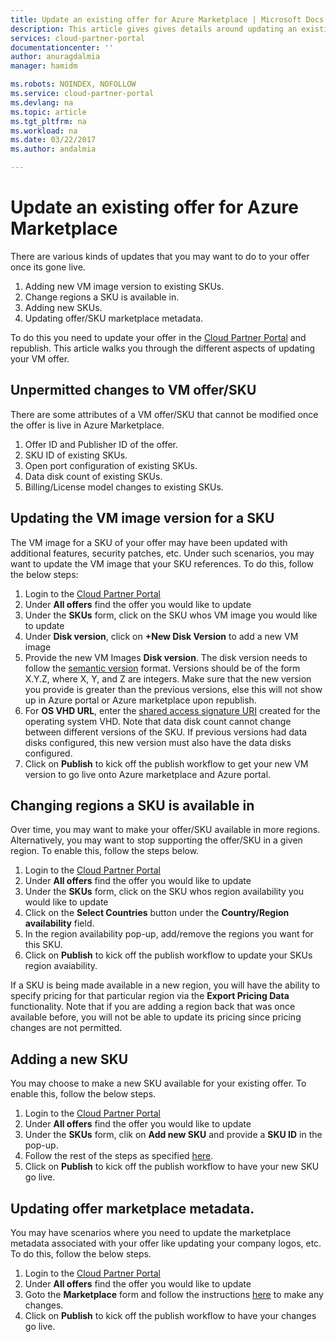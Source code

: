 ```yaml
---
title: Update an existing offer for Azure Marketplace | Microsoft Docs
description: This article gives gives details around updating an existing offer via the cloud partner portal
services: cloud-partner-portal
documentationcenter: ''
author: anuragdalmia
manager: hamidm

ms.robots: NOINDEX, NOFOLLOW
ms.service: cloud-partner-portal
ms.devlang: na
ms.topic: article
ms.tgt_pltfrm: na
ms.workload: na
ms.date: 03/22/2017
ms.author: andalmia

---
```

# Update an existing offer for Azure Marketplace
There are various kinds of updates that you may want to do to your offer once its gone live.

1. Adding new VM image version to existing SKUs.
1. Change regions a SKU is available in. 
1. Adding new SKUs. 
1. Updating offer/SKU marketplace metadata.

To do this you need to update your offer in the [Cloud Partner Portal](https://cloudpartner.azure.com/) and republish. This article walks you through the different aspects of updating your VM offer.

## Unpermitted changes to VM offer/SKU
There are some attributes of a VM offer/SKU that cannot be modified once the offer is live in Azure Marketplace.
1. Offer ID and Publisher ID of the offer.
2. SKU ID of existing SKUs.
3. Open port configuration of existing SKUs.
4. Data disk count of existing SKUs.
5. Billing/License model changes to existing SKUs.

## Updating the VM image version for a SKU
The VM image for a SKU of your offer may have been updated with additional features, security patches, etc. Under such scenarios, you may want to update the VM image that your SKU references. To do this, follow the below steps:
1. Login to the [Cloud Partner Portal](https://cloudpartner.azure.com/)
2. Under **All offers** find the offer you would like to update
3. Under the **SKUs** form, click on the SKU whos VM image you would like to update
4. Under **Disk version**, click on **+New Disk Version** to add a new VM image
5. Provide the new VM Images **Disk version**. The disk version needs to follow the [semantic version](http://semver.org/) format. Versions should be of the form X.Y.Z, where X, Y, and Z are integers. Make sure that the new version you provide is greater than the previous versions, else this will not show up in Azure portal or Azure marketplace upon republish.
6. For **OS VHD URL**, enter the [shared access signature URI](https://github.com/Microsoft/azure-docs/blob/master/articles/marketplace-publishing/marketplace-publishing-vm-image-creation.md) created for the operating system VHD. Note that data disk count cannot change between different versions of the SKU. If previous versions had data disks configured, this new version must also have the data disks configured. 
7. Click on **Publish** to kick off the publish workflow to get your new VM version to go live onto Azure marketplace and Azure portal. 

## Changing regions a SKU is available in
Over time, you may want to make your offer/SKU available in more regions. Alternatively, you may want to stop supporting the offer/SKU in a given region. To enable this, follow the steps below.

1. Login to the [Cloud Partner Portal](https://cloudpartner.azure.com/)
2. Under **All offers** find the offer you would like to update
3. Under the **SKUs** form, click on the SKU whos region availability you would like to update
4. Click on the **Select Countries** button under the **Country/Region availability** field. 
5. In the region availability pop-up, add/remove the regions you want for this SKU.
6. Click on **Publish** to kick off the publish workflow to update your SKUs region avaiability. 

If a SKU is being made available in a new region, you will have the ability to specify pricing for that particular region via the **Export Pricing Data** functionality. Note that if you are adding a region back that was once available before, you will not be able to update its pricing since pricing changes are not permitted. 

## Adding a new SKU
You may choose to make a new SKU available for your existing offer. To enable this, follow the below steps.

1. Login to the [Cloud Partner Portal](https://cloudpartner.azure.com/)
2. Under **All offers** find the offer you would like to update
3. Under the **SKUs** form, clik on **Add new SKU** and provide a **SKU ID** in the pop-up. 
4. Follow the rest of the steps as specified [here](./cloud-partner-portal-publish-virtual-machine.md).
6. Click on **Publish** to kick off the publish workflow to have your new SKU go live.

## Updating offer marketplace metadata.
You may have scenarios where you need to update the marketplace metadata associated with your offer like updating your company logos, etc. To do this, follow the below steps.

1. Login to the [Cloud Partner Portal](https://cloudpartner.azure.com/)
2. Under **All offers** find the offer you would like to update
3. Goto the **Marketplace** form and follow the instructions [here](./cloud-partner-portal-publish-virtual-machine.md) to make any changes. 
4. Click on **Publish** to kick off the publish workflow to have your changes go live.

